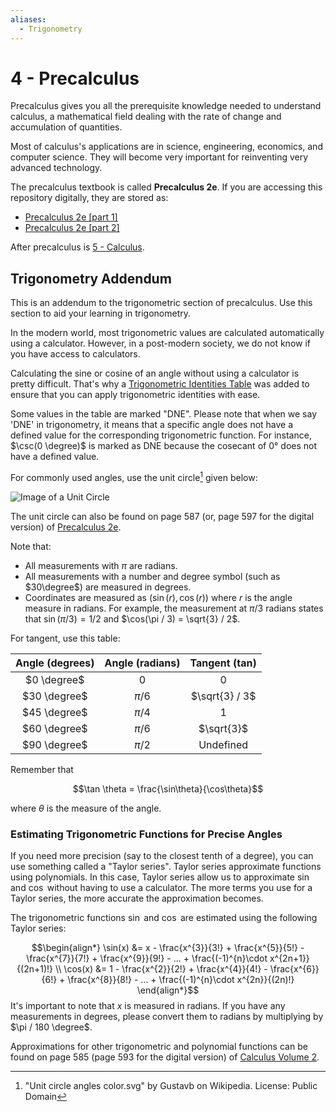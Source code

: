 ```yaml
---
aliases:
  - Trigonometry
---
```



# 4 - Precalculus
Precalculus gives you all the prerequisite knowledge needed to understand calculus, a mathematical field dealing with the rate of change and accumulation of quantities.

Most of calculus's applications are in science, engineering, economics, and computer science. They will become very important for reinventing very advanced technology.

The precalculus textbook is called **Precalculus 2e**. If you are accessing this repository digitally, they are stored as:

- [Precalculus 2e [part 1]](../../Media/Mathematics/Precalculus%202e%20(part%201).pdf)
- [Precalculus 2e [part 2]](../../Media/Mathematics/Precalculus%202e%20(part%202).pdf)

After precalculus is [5 - Calculus](5%20-%20Calculus.md).

## Trigonometry Addendum
This is an addendum to the trigonometric section of precalculus. Use this section to aid your learning in trigonometry.

In the modern world, most trigonometric values are calculated automatically using a calculator. However, in a post-modern society, we do not know if you have access to calculators.

Calculating the sine or cosine of an angle without using a calculator is pretty difficult. That's why a [Trigonometric Identities Table](Media/Trigonometric%20Identities%20Table.pdf) was added to ensure that you can apply trigonometric identities with ease.

Some values in the table are marked "DNE". Please note that when we say 'DNE' in trigonometry, it means that a specific angle does not have a defined value for the corresponding trigonometric function. For instance, $\csc(0 \degree)$ is marked as DNE because the cosecant of 0° does not have a defined value.

For commonly used angles, use the unit circle[^circle] given below:

[^circle]: "Unit circle angles color.svg" by Gustavb on Wikipedia. License: Public Domain

![Image of a Unit Circle](Media/Unit%20Circle%20by%20Gustavb.png)

The unit circle can also be found on page 587 (or, page 597 for the digital version) of [Precalculus 2e](../../Media/Mathematics/Precalculus%202e.pdf).

Note that:
- All measurements with $\pi$ are radians.
- All measurements with a number and degree symbol (such as $30\degree$) are measured in degrees.
- Coordinates are measured as $(\sin(r), \cos(r))$ where $r$ is the angle measure in radians. For example, the measurement at $\pi / 3$ radians states that $\sin(\pi /3) = 1 / 2$ and $\cos(\pi / 3) = \sqrt{3} / 2$.

For tangent, use this table:

| Angle (degrees) | Angle (radians) | Tangent (tan)  |
| :-------------: | :-------------: | :------------: |
|   $0 \degree$   |       $0$       |      $0$       |
|  $30 \degree$   |    $\pi / 6$    | $\sqrt{3} / 3$ |
|  $45 \degree$   |    $\pi / 4$    |      $1$       |
|  $60 \degree$   |    $\pi / 6$    |   $\sqrt{3}$   |
|  $90 \degree$   |    $\pi / 2$    |   Undefined    |

Remember that

$$\tan \theta = \frac{\sin\theta}{\cos\theta}$$

where $\theta$ is the measure of the angle.

### Estimating Trigonometric Functions for Precise Angles
If you need more precision (say to the closest tenth of a degree), you can use something called a "Taylor series". Taylor series approximate functions using polynomials. In this case, Taylor series allow us to approximate $\sin$ and $\cos$ without having to use a calculator. The more terms you use for a Taylor series, the more accurate the approximation becomes.

The trigonometric functions $\sin$ and $\cos$ are estimated using the following Taylor series:

$$\begin{align*}
\sin(x) &= x - \frac{x^{3}}{3!} + \frac{x^{5}}{5!} - \frac{x^{7}}{7!} + \frac{x^{9}}{9!} - ... + \frac{(-1)^{n}\cdot x^{2n+1}}{(2n+1)!} \\
\cos(x) &= 1 - \frac{x^{2}}{2!} + \frac{x^{4}}{4!} - \frac{x^{6}}{6!} + \frac{x^{8}}{8!} - ... + \frac{(-1)^{n}\cdot x^{2n}}{(2n)!}
\end{align*}$$
It's important to note that $x$ is measured in radians. If you have any measurements in degrees, please convert them to radians by multiplying by $\pi / 180 \degree$. 

Approximations for other trigonometric and polynomial functions can be found on page 585 (page 593 for the digital version) of [Calculus Volume 2](../../Media/Mathematics/Calculus%20Volume%202.pdf).

